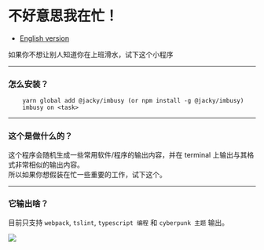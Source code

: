 # 不好意思我在忙！

- [English version](../README.md)


如果你不想让别人知道你在上班滑水，试下这个小程序

----
### 怎么安装？
```
    yarn global add @jacky/imbusy (or npm install -g @jacky/imbusy)
    imbusy on <task>
```

----
### 这个是做什么的？
这个程序会随机生成一些常用软件/程序的输出内容，并在 terminal 上输出与其格式非常相似的输出内容。  
所以如果你想假装在忙一些重要的工作，试下这个。

----
### 它输出啥？
目前只支持 `webpack`, `tslint`, `typescript 编程` 和 `cyberpunk 主题` 输出。

![](./imbusy_GIF.gif)